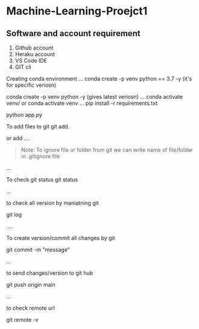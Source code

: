 # Machine-Learning-Proejct1

## Software and account requirement
1. Github account
2. Heraku account
3. VS Code IDE
4. GIT cli

Creating conda environment
...
conda create -p venv python == 3.7 -y (it's for specific veriosn)

conda create -p venv python  -y (gives latest veriosn)
...
conda activate venv/
or
conda activate venv
...
pip install -r requirements.txt

python app.py

To add files to git
git add.

or  add <file name>
....

>Note: To ignore file or folder from git we can write name of file/folder in .gitignore file

...

To check git status
git status

...

to check all version by maniatning git

git log

....


To create version/commit all changes by git

git commit -m "message"

...

to send changes/version to git hub

git push origin main

...

to check remote url

git remote -v

